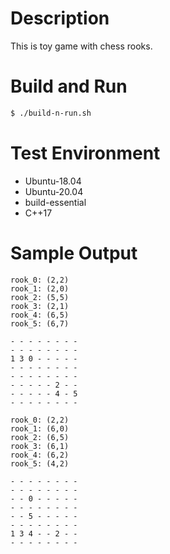 Description
===========

This is toy game with chess rooks.

Build and Run
=============

```bash
$ ./build-n-run.sh
```

Test Environment
================

+ Ubuntu-18.04
+ Ubuntu-20.04
+ build-essential
+ C++17

Sample Output
=============

```
rook_0: (2,2)
rook_1: (2,0)
rook_2: (5,5)
rook_3: (2,1)
rook_4: (6,5)
rook_5: (6,7)

- - - - - - - -
- - - - - - - -
1 3 0 - - - - -
- - - - - - - -
- - - - - - - -
- - - - - 2 - -
- - - - - 4 - 5
- - - - - - - -

rook_0: (2,2)
rook_1: (6,0)
rook_2: (6,5)
rook_3: (6,1)
rook_4: (6,2)
rook_5: (4,2)

- - - - - - - -
- - - - - - - -
- - 0 - - - - -
- - - - - - - -
- - 5 - - - - -
- - - - - - - -
1 3 4 - - 2 - -
- - - - - - - -
```
